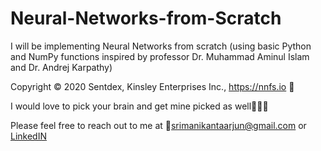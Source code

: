 # Neural-Networks-from-Scratch
I will be implementing Neural Networks from scratch (using basic Python and NumPy functions inspired by professor Dr. Muhammad Aminul Islam and Dr. Andrej Karpathy)


Copyright © 2020 Sentdex, Kinsley Enterprises Inc., https://nnfs.io 🧠 

I would love to pick your brain and get mine picked as well🤖✍🏼

Please feel free to reach out to me at 📧srimanikantaarjun@gmail.com or [LinkedIN](https://www.linkedin.com/in/srimanikanta-arjun/)
